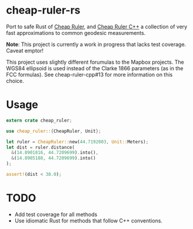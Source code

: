 # cheap-ruler-rs

Port to safe Rust of [Cheap Ruler](https://github.com/mapbox/cheap-ruler), and
[Cheap Ruler C++](https://github.com/mapbox/cheap-ruler-cpp) a collection of
very fast approximations to common geodesic measurements.

**Note**: This project is currently a work in progress that lacks test coverage.
Caveat emptor!

This project uses slightly different forumulas to the Mapbox projects. The WGS84
ellipsoid is used instead of the Clarke 1866 parameters (as in the FCC
formulas). See cheap-ruler-cpp#13 for more information on this choice.

# Usage

```rust
extern crate cheap_ruler;

use cheap_ruler::{CheapRuler, Unit};

let ruler = CheapRuler::new(44.7192003, Unit::Meters);
let dist = ruler.distance(
  &(14.8901816, 44.7209699).into(),
  &(14.8905188, 44.7209699).into()
);

assert!(dist < 38.0);
```

# TODO

* Add test coverage for all methods
* Use idiomatic Rust for methods that follow C++ conventions.
